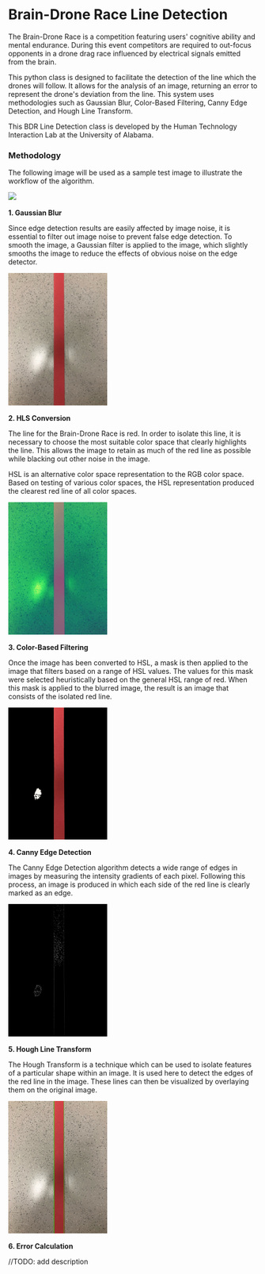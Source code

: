 # Brain-Drone Race Line Detection

The Brain-Drone Race is a competition featuring users' cognitive ability and mental endurance. During this event competitors are required to out-focus opponents in a drone drag race influenced by electrical signals emitted from the brain.

This python class is designed to facilitate the detection of the line which the drones will follow. It allows for the analysis of an image, returning an error to represent the drone's deviation from the line. This system uses methodologies such as Gaussian Blur, Color-Based Filtering, Canny Edge Detection, and Hough Line Transform.

This BDR Line Detection class is developed by the Human Technology Interaction Lab at the University of Alabama.

### Methodology
The following image will be used as a sample test image to illustrate the workflow of the algorithm.

<img src="https://github.com/htil/bdr-line-detection/blob/master/images/straight_center.jpg" width="200">

**1. Gaussian Blur**

Since edge detection results are easily affected by image noise, it is essential to filter out image noise to prevent false edge detection. To smooth the image, a Gaussian filter is applied to the image, which slightly smooths the image to reduce the effects of obvious noise on the edge detector.

<img src="https://github.com/htil/bdr-line-detection/blob/master/images/sample_workflow/blur.jpg" width="200">

**2. HLS Conversion**

The line for the Brain-Drone Race is red. In order to isolate this line, it is necessary to choose the most suitable color space that clearly highlights the line. This allows the image to retain as much of the red line as possible while blacking out other noise in the image.

HSL is an alternative color space representation to the RGB color space. Based on testing of various color spaces, the HSL representation produced the clearest red line of all color spaces. 

<img src="https://github.com/htil/bdr-line-detection/blob/master/images/sample_workflow/hls.jpg" width="200">

**3. Color-Based Filtering**

Once the image has been converted to HSL, a mask is then applied to the image that filters based on a range of HSL values. The values for this mask were selected heuristically based on the general HSL range of red. When this mask is applied to the blurred image, the result is an image that consists of the isolated red line.

<img src="https://github.com/htil/bdr-line-detection/blob/master/images/sample_workflow/mask.jpg" width="200">

**4. Canny Edge Detection**

The Canny Edge Detection algorithm detects a wide range of edges in images by measuring the intensity gradients of each pixel. Following this process, an image is produced in which each side of the red line is clearly marked as an edge.

<img src="https://github.com/htil/bdr-line-detection/blob/master/images/sample_workflow/edges.jpg" width="200">

**5. Hough Line Transform**

The Hough Transform is a technique which can be used to isolate features of a particular shape within an image. It is used here to detect the edges of the red line in the image. These lines can then be visualized by overlaying them on the original image.

<img src="https://github.com/htil/bdr-line-detection/blob/master/images/sample_workflow/result.jpg" width="200">

**6. Error Calculation**

//TODO: add description
